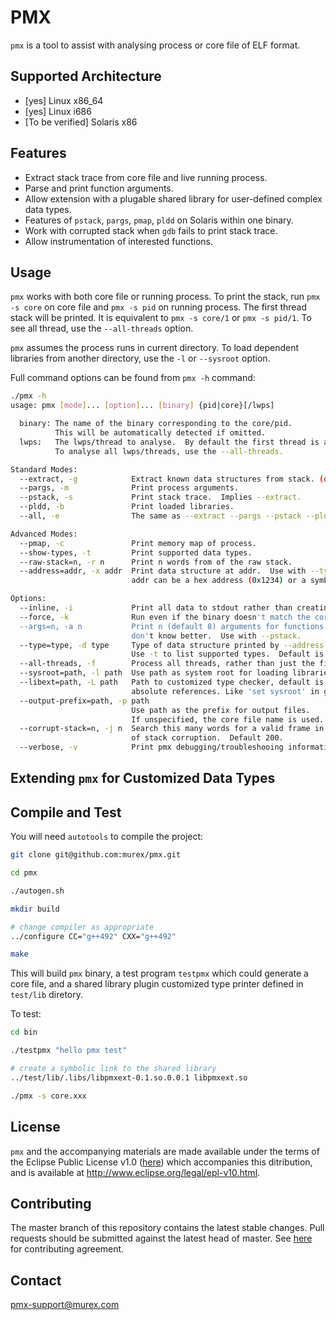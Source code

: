 # PMX 

`pmx` is a tool to assist with analysing process or core file of ELF format.

## Supported Architecture

* [yes] Linux x86_64
* [yes] Linux i686
* [To be verified] Solaris x86

## Features

* Extract stack trace from core file and live running process.
* Parse and print function arguments.
* Allow extension with a plugable shared library for user-defined complex data types.
* Features of `pstack`, `pargs`, `pmap`, `pldd` on Solaris within one binary.
* Work with corrupted stack when `gdb` fails to print stack trace. 
* Allow instrumentation of interested functions.


## Usage

`pmx` works with both core file or running process. To print the stack, run `pmx -s core` 
on core file and `pmx -s pid` on running process. The first thread stack will be printed.
It is equivalent to  `pmx -s core/1` or `pmx -s pid/1`.
To see all thread, use the `--all-threads` option.

`pmx` assumes the process runs in current directory. To load dependent libraries from another 
directory, use the `-l` or `--sysroot` option.

Full command options can be found from `pmx -h` command:

```bash
./pmx -h
usage: pmx [mode]... [option]... [binary] {pid|core}[/lwps]

  binary: The name of the binary corresponding to the core/pid.
          This will be automatically detected if omitted.
  lwps:   The lwps/thread to analyse.  By default the first thread is analysed.
          To analyse all lwps/threads, use the --all-threads.

Standard Modes:
  --extract, -g            Extract known data structures from stack. (default)
  --pargs, -m              Print process arguments.
  --pstack, -s             Print stack trace.  Implies --extract.
  --pldd, -b               Print loaded libraries.
  --all, -e                The same as --extract --pargs --pstack --pldd.

Advanced Modes:
  --pmap, -c               Print memory map of process.
  --show-types, -t         Print supported data types.
  --raw-stack=n, -r n      Print n words from of the raw stack.
  --address=addr, -x addr  Print data structure at addr.  Use with --type.
                           addr can be a hex address (0x1234) or a symbol.

Options:
  --inline, -i             Print all data to stdout rather than creating files.
  --force, -k              Run even if the binary doesn't match the core.
  --args=n, -a n           Print n (default 8) arguments for functions when we
                           don't know better.  Use with --pstack.
  --type=type, -d type     Type of data structure printed by --address.
                           Use -t to list supported types.  Default is RAW1K.
  --all-threads, -f        Process all threads, rather than just the first.
  --sysroot=path, -l path  Use path as system root for loading libraries with
  --libext=path, -L path   Path to customized type checker, default is libpmxext.so.
                           absolute references. Like 'set sysroot' in gdb.
  --output-prefix=path, -p path
                           Use path as the prefix for output files.
                           If unspecified, the core file name is used.
  --corrupt-stack=n, -j n  Search this many words for a valid frame in the case
                           of stack corruption.  Default 200.
  --verbose, -v            Print pmx debugging/troubleshooing information.
```


## Extending `pmx` for Customized Data Types


## Compile and Test

You will need `autotools` to compile the project:

```bash
git clone git@github.com:murex/pmx.git

cd pmx

./autogen.sh 

mkdir build

# change compiler as appropriate
../configure CC="g++492" CXX="g++492"

make
```

This will build `pmx` binary, a test program `testpmx` which could generate a core file, 
and a shared library plugin customized type printer defined in `test/lib` diretory.

To test:

```bash
cd bin

./testpmx "hello pmx test"

# create a symbolic link to the shared library
../test/lib/.libs/libpmxext-0.1.so.0.0.1 libpmxext.so

./pmx -s core.xxx
```

## License

`pmx` and the accompanying materials are made available under the terms of the Eclipse 
Public License v1.0 ([here](LICENSE.txt)) which accompanies this ditribution, and is 
available at http://www.eclipse.org/legal/epl-v10.html.

## Contributing 

The master branch of this repository contains the latest stable changes. Pull requests 
should be submitted against the latest head of master. See [here](CONTRIBUTING.md) for 
contributing agreement.

## Contact

pmx-support@murex.com

